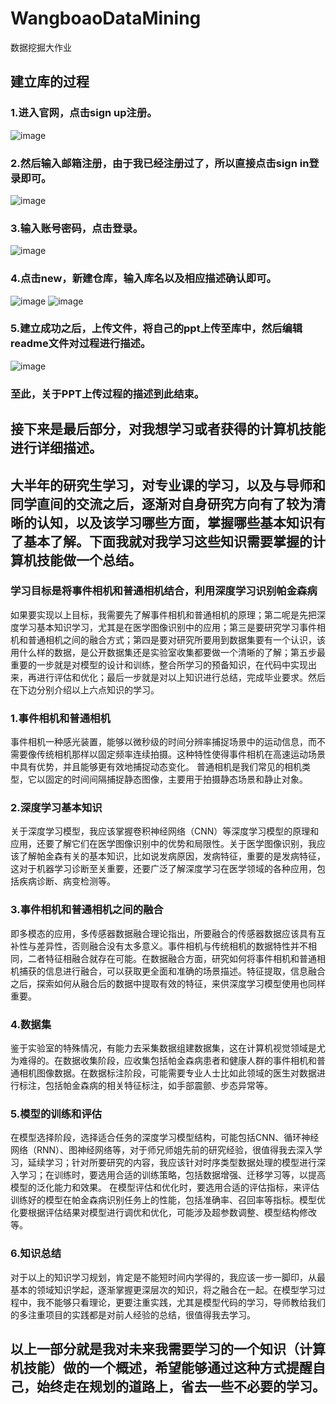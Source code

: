 # WangboaoDataMining
数据挖掘大作业
## 建立库的过程
### 1.进入官网，点击sign up注册。
![image](https://github.com/HuangGuoLii/WangboaoDataMining/assets/76643849/d8b2ee88-4c0e-4a30-9e20-ee692be0bd1a)
### 2.然后输入邮箱注册，由于我已经注册过了，所以直接点击sign in登录即可。
![image](https://github.com/HuangGuoLii/WangboaoDataMining/assets/76643849/515dd845-f9c5-4804-8ad4-bdf47de02652)
### 3.输入账号密码，点击登录。
![image](https://github.com/HuangGuoLii/WangboaoDataMining/assets/76643849/194fbf6c-05e0-4b93-94ab-8d475407fa26)
### 4.点击new，新建仓库，输入库名以及相应描述确认即可。
![image](https://github.com/HuangGuoLii/WangboaoDataMining/assets/76643849/67ab668f-c666-49df-89a0-ea556ca94976)
![image](https://github.com/HuangGuoLii/WangboaoDataMining/assets/76643849/368dcfb4-1951-4860-a0ec-47c750ed5f43)
### 5.建立成功之后，上传文件，将自己的ppt上传至库中，然后编辑readme文件对过程进行描述。
![image](https://github.com/HuangGuoLii/WangboaoDataMining/assets/76643849/8a3ca2e0-ff12-4c09-a833-76c1e0a3f5cf)
### 至此，关于PPT上传过程的描述到此结束。
## 接下来是最后部分，对我想学习或者获得的计算机技能进行详细描述。
## 大半年的研究生学习，对专业课的学习，以及与导师和同学直间的交流之后，逐渐对自身研究方向有了较为清晰的认知，以及该学习哪些方面，掌握哪些基本知识有了基本了解。下面我就对我学习这些知识需要掌握的计算机技能做一个总结。
### 学习目标是将事件相机和普通相机结合，利用深度学习识别帕金森病
如果要实现以上目标，我需要先了解事件相机和普通相机的原理；第二呢是先把深度学习基本知识学习，尤其是在医学图像识别中的应用；第三是要研究学习事件相机和普通相机之间的融合方式；第四是要对研究所要用到数据集要有一个认识，该用什么样的数据，是公开数据集还是实验室收集都要做一个清晰的了解；第五步最重要的一步就是对模型的设计和训练，整合所学习的预备知识，在代码中实现出来，再进行评估和优化；最后一步就是对以上知识进行总结，完成毕业要求。然后在下边分别介绍以上六点知识的学习。
### 1.事件相机和普通相机
事件相机一种感光装置，能够以微秒级的时间分辨率捕捉场景中的运动信息，而不需要像传统相机那样以固定频率连续拍摄。这种特性使得事件相机在高速运动场景中具有优势，并且能够更有效地捕捉动态变化。
普通相机是我们常见的相机类型，它以固定的时间间隔捕捉静态图像，主要用于拍摄静态场景和静止对象。
### 2.深度学习基本知识
关于深度学习模型，我应该掌握卷积神经网络（CNN）等深度学习模型的原理和应用，还要了解它们在医学图像识别中的优势和局限性。关于医学图像识别，我应该了解帕金森有关的基本知识，比如说发病原因，发病特征，重要的是发病特征，这对于机器学习诊断至关重要，还要广泛了解深度学习在医学领域的各种应用，包括疾病诊断、病变检测等。
### 3.事件相机和普通相机之间的融合
即多模态的应用，多传感器数据融合理论指出，所要融合的传感器数据应该具有互补性与差异性，否则融合没有太多意义。事件相机与传统相机的数据特性并不相同，二者特征相融合就存在可能。在数据融合方面，研究如何将事件相机和普通相机捕获的信息进行融合，可以获取更全面和准确的场景描述。特征提取，信息融合之后，探索如何从融合后的数据中提取有效的特征，来供深度学习模型使用也同样重要。
### 4.数据集
鉴于实验室的特殊情况，有能力去采集数据组建数据集，这在计算机视觉领域是尤为难得的。在数据收集阶段，应收集包括帕金森病患者和健康人群的事件相机和普通相机图像数据。在数据标注阶段，可能需要专业人士比如此领域的医生对数据进行标注，包括帕金森病的相关特征标注，如手部震颤、步态异常等。
### 5.模型的训练和评估
在模型选择阶段，选择适合任务的深度学习模型结构，可能包括CNN、循环神经网络（RNN）、图神经网络等，对于师兄师姐先前的研究经验，很值得我去深入学习，延续学习；针对所要研究的内容，我应该针对时序类型数据处理的模型进行深入学习；在训练时，要选用合适的训练策略，包括数据增强、迁移学习等，以提高模型的泛化能力和效果。
在模型评估和优化时，要选用合适的评估指标，来评估训练好的模型在帕金森病识别任务上的性能，包括准确率、召回率等指标。模型优化要根据评估结果对模型进行调优和优化，可能涉及超参数调整、模型结构修改等。
### 6.知识总结
对于以上的知识学习规划，肯定是不能短时间内学得的，我应该一步一脚印，从最基本的领域知识学起，逐渐掌握更深层次的知识，将之融合在一起。在模型学习过程中，我不能够只看理论，更要注重实践，尤其是模型代码的学习，导师教给我们的多注重项目的实践都是对前人经验的总结，很值得我去学习。
## 以上一部分就是我对未来我需要学习的一个知识（计算机技能）做的一个概述，希望能够通过这种方式提醒自己，始终走在规划的道路上，省去一些不必要的学习。




